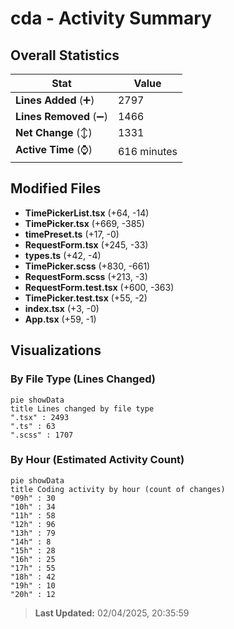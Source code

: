 # cda - Activity Summary 

## Overall Statistics

| Stat                   | Value                                                             |
| ---------------------- | ----------------------------------------------------------------- |
| **Lines Added** (➕)   | 2797                                          |
| **Lines Removed** (➖) | 1466                                        |
| **Net Change** (↕)    | 1331                |
| **Active Time** (⌚)   | 616 minutes |


## Modified Files
- **TimePickerList.tsx** (+64, -14)
- **TimePicker.tsx** (+669, -385)
- **timePreset.ts** (+17, -0)
- **RequestForm.tsx** (+245, -33)
- **types.ts** (+42, -4)
- **TimePicker.scss** (+830, -661)
- **RequestForm.scss** (+213, -3)
- **RequestForm.test.tsx** (+600, -363)
- **TimePicker.test.tsx** (+55, -2)
- **index.tsx** (+3, -0)
- **App.tsx** (+59, -1)

## Visualizations

### By File Type (Lines Changed)

```mermaid
pie showData
title Lines changed by file type
".tsx" : 2493
".ts" : 63
".scss" : 1707
```

### By Hour (Estimated Activity Count)

```mermaid
pie showData
title Coding activity by hour (count of changes)
"09h" : 30
"10h" : 34
"11h" : 58
"12h" : 96
"13h" : 79
"14h" : 8
"15h" : 28
"16h" : 25
"17h" : 55
"18h" : 42
"19h" : 10
"20h" : 12
```


> **Last Updated:** 02/04/2025, 20:35:59